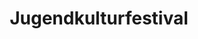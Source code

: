 ---
title: Jugendkulturfestival
weight: 1
cover: /images/covers/festival.jpg
description: Wir blicken zurück auf 4 Jahre Jugendkulturfestival in MG
---